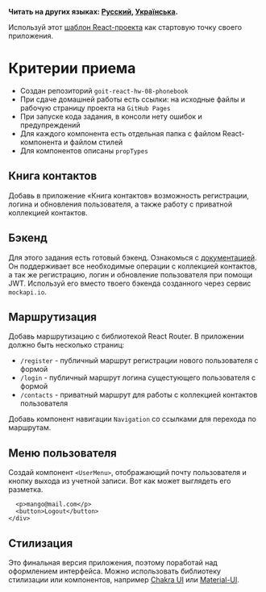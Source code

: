 **Читать на других языках: [Русский](README.md), [Українська](README.ua.md).**

Используй этот
[шаблон React-проекта](https://github.com/goitacademy/react-homework-template#readme)
как стартовую точку своего приложения.

# Критерии приема

- Создан репозиторий `goit-react-hw-08-phonebook`
- При сдаче домашней работы есть ссылки: на исходные файлы и рабочую страницу
  проекта на `GitHub Pages`
- При запуске кода задания, в консоли нету ошибок и предупреждений
- Для каждого компонента есть отдельная папка с файлом React-компонента и файлом
  стилей
- Для компонентов описаны `propTypes`

## Книга контактов

Добавь в приложение «Книга контактов» возможность регистрации, логина и
обновления пользователя, а также работу с приватной коллекцией контактов.

## Бэкенд

Для этого задания есть готовый бэкенд. Ознакомься с
[документацией](https://connections-api.herokuapp.com/docs/). Он поддерживает
все необходимые операции с коллекцией контактов, а так же регистрацию, логин и
обновление пользователя при помощи JWT. Используй его вместо твоего бэкенда
созданного через сервис `mockapi.io`.

## Маршрутизация

Добавь маршрутизацию с библиотекой React Router. В приложении должно быть
несколько страниц:

- `/register` - публичный маршрут регистрации нового пользователя с формой
- `/login` - публичный маршрут логина сущестующего пользователя с формой
- `/contacts` - приватный маршрут для работы с коллекцией контактов пользователя

Добавь компонент навигации `Navigation` со ссылками для перехода по маршрутам.

## Меню пользователя

Создай компонент `<UserMenu>`, отображающий почту пользователя и кнопку выхода
из учетной записи. Вот как может выглядеть его разметка.

```<div>
  <p>mango@mail.com</p>
  <button>Logout</button>
</div>
```

## Стилизация

Это финальная версия приложения, поэтому поработай над оформлением интерфейса.
Можно использовать библиотеку стилизации или компонентов, например
[Chakra UI](https://chakra-ui.com/) или [Material-UI](https://material-ui.com/).
